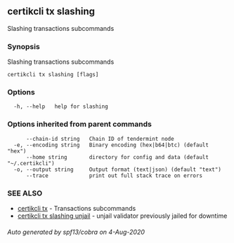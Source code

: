 ## certikcli tx slashing

Slashing transactions subcommands

### Synopsis

Slashing transactions subcommands

```
certikcli tx slashing [flags]
```

### Options

```
  -h, --help   help for slashing
```

### Options inherited from parent commands

```
      --chain-id string   Chain ID of tendermint node
  -e, --encoding string   Binary encoding (hex|b64|btc) (default "hex")
      --home string       directory for config and data (default "~/.certikcli")
  -o, --output string     Output format (text|json) (default "text")
      --trace             print out full stack trace on errors
```

### SEE ALSO

* [certikcli tx](certikcli_tx.md)	 - Transactions subcommands
* [certikcli tx slashing unjail](certikcli_tx_slashing_unjail.md)	 - unjail validator previously jailed for downtime

###### Auto generated by spf13/cobra on 4-Aug-2020
